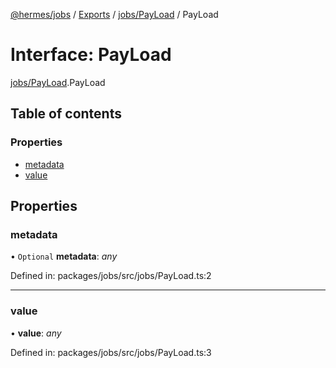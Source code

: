 [@hermes/jobs](../README.md) / [Exports](../modules.md) / [jobs/PayLoad](../modules/jobs_payload.md) / PayLoad

# Interface: PayLoad

[jobs/PayLoad](../modules/jobs_payload.md).PayLoad

## Table of contents

### Properties

- [metadata](jobs_payload.payload.md#metadata)
- [value](jobs_payload.payload.md#value)

## Properties

### metadata

• `Optional` **metadata**: *any*

Defined in: packages/jobs/src/jobs/PayLoad.ts:2

___

### value

• **value**: *any*

Defined in: packages/jobs/src/jobs/PayLoad.ts:3
